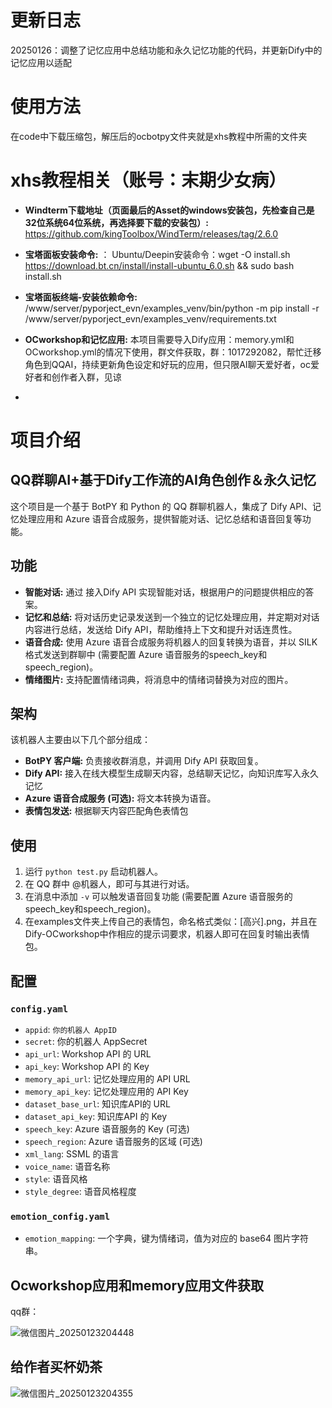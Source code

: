 # 更新日志
20250126：调整了记忆应用中总结功能和永久记忆功能的代码，并更新Dify中的记忆应用以适配
# 使用方法
在code中下载压缩包，解压后的ocbotpy文件夹就是xhs教程中所需的文件夹

# xhs教程相关（账号：末期少女病）
* **Windterm下载地址（页面最后的Asset的windows安装包，先检查自己是32位系统64位系统，再选择要下载的安装包）:** https://github.com/kingToolbox/WindTerm/releases/tag/2.6.0
* **宝塔面板安装命令:** ：
  Ubuntu/Deepin安装命令：wget -O install.sh https://download.bt.cn/install/install-ubuntu_6.0.sh && sudo bash install.sh
* **宝塔面板终端-安装依赖命令:** /www/server/pyporject_evn/examples_venv/bin/python -m pip install -r /www/server/pyporject_evn/examples_venv/requirements.txt
* **OCworkshop和记忆应用:** 本项目需要导入Dify应用：memory.yml和OCworkshop.yml的情况下使用，群文件获取，群：1017292082，帮忙迁移角色到QQAI，持续更新角色设定和好玩的应用，但只限AI聊天爱好者，oc爱好者和创作者入群，见谅

* 
# 项目介绍
## QQ群聊AI+基于Dify工作流的AI角色创作＆永久记忆

这个项目是一个基于 BotPY 和 Python 的 QQ 群聊机器人，集成了 Dify API、记忆处理应用和 Azure 语音合成服务，提供智能对话、记忆总结和语音回复等功能。

## 功能

* **智能对话:** 通过 接入Dify API 实现智能对话，根据用户的问题提供相应的答案。
* **记忆和总结:**  将对话历史记录发送到一个独立的记忆处理应用，并定期对对话内容进行总结，发送给 Dify API，帮助维持上下文和提升对话连贯性。
* **语音合成:**  使用 Azure 语音合成服务将机器人的回复转换为语音，并以 SILK 格式发送到群聊中 (需要配置 Azure 语音服务的speech_key和speech_region)。
* **情绪图片:** 支持配置情绪词典，将消息中的情绪词替换为对应的图片。

## 架构

该机器人主要由以下几个部分组成：

* **BotPY 客户端:** 负责接收群消息，并调用 Dify API 获取回复。
* **Dify API:** 接入在线大模型生成聊天内容，总结聊天记忆，向知识库写入永久记忆
* **Azure 语音合成服务 (可选):** 将文本转换为语音。
* **表情包发送:** 根据聊天内容匹配角色表情包

## 使用

1.  运行 `python test.py` 启动机器人。
2.  在 QQ 群中 @机器人，即可与其进行对话。
3.  在消息中添加 `-v` 可以触发语音回复功能 (需要配置 Azure 语音服务的speech_key和speech_region)。
4.  在examples文件夹上传自己的表情包，命名格式类似：[高兴].png，并且在Dify-OCworkshop中作相应的提示词要求，机器人即可在回复时输出表情包。

## 配置

### `config.yaml`

*   `appid`: `你的机器人 AppID`
*   `secret`: 你的机器人 AppSecret
*   `api_url`: Workshop API 的 URL
*   `api_key`: Workshop API 的 Key
*   `memory_api_url`: 记忆处理应用的 API URL
*   `memory_api_key`: 记忆处理应用的 API Key
*   `dataset_base_url`: 知识库API的 URL
*   `dataset_api_key`: 知识库API 的 Key
*   `speech_key`: Azure 语音服务的 Key (可选)
*   `speech_region`: Azure 语音服务的区域 (可选)
*   `xml_lang`: SSML 的语言
*   `voice_name`:  语音名称
*   `style`:  语音风格
*   `style_degree`: 语音风格程度

### `emotion_config.yaml`

*   `emotion_mapping`:  一个字典，键为情绪词，值为对应的 base64 图片字符串。

## Ocworkshop应用和memory应用文件获取

qq群：

![微信图片_20250123204448](https://github.com/user-attachments/assets/24b3f43b-3fb3-4e3b-bdfa-c8aa800e58ee)

## 给作者买杯奶茶

![微信图片_20250123204355](https://github.com/user-attachments/assets/090ede99-669a-4ab4-9e60-5deaf4a95569)
